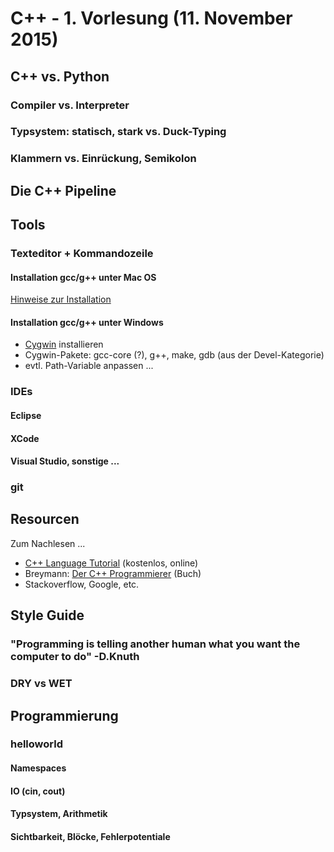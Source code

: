 # C++ - 1. Vorlesung (11. November 2015)
## C++ vs. Python
### Compiler vs. Interpreter
### Typsystem: statisch, stark vs. Duck-Typing
### Klammern vs. Einrückung, Semikolon

## Die C++ Pipeline

## Tools
### Texteditor + Kommandozeile
#### Installation gcc/g++ unter Mac OS
[Hinweise zur Installation](http://stackoverflow.com/questions/9353444/how-to-use-install-gcc-on-mac-os-x-10-8-xcode-4-4)
#### Installation gcc/g++ unter Windows
* [Cygwin](https://cygwin.com/) installieren
* Cygwin-Pakete: gcc-core (?), g++, make, gdb (aus der Devel-Kategorie)
* evtl. Path-Variable anpassen ...

### IDEs
#### Eclipse
#### XCode
#### Visual Studio, sonstige ...
### git

## Resourcen
Zum Nachlesen ...
* [C++ Language Tutorial](http://www.cplusplus.com/doc/tutorial/) (kostenlos, online)
* Breymann: [Der C++ Programmierer](http://www.cppbuch.de) (Buch)
* Stackoverflow, Google, etc.

## Style Guide
### "Programming is telling another human what you want the computer to do" -D.Knuth
### DRY vs WET

## Programmierung
### helloworld
#### Namespaces
#### IO (cin, cout)
#### Typsystem, Arithmetik
#### Sichtbarkeit, Blöcke, Fehlerpotentiale
